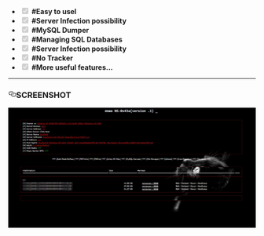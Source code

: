 <ul class="contains-task-list">
<li class="task-list-item"><input type="checkbox" id="" disabled="" class="task-list-item-checkbox" checked=""> <strong>#Easy to usel</strong></li>
<li class="task-list-item"><input type="checkbox" id="" disabled="" class="task-list-item-checkbox" checked=""> <strong>#Server Infection possibility</strong></li>
<li class="task-list-item"><input type="checkbox" id="" disabled="" class="task-list-item-checkbox" checked=""> <strong>#MySQL Dumper</strong></li>
<li class="task-list-item"><input type="checkbox" id="" disabled="" class="task-list-item-checkbox" checked=""> <strong>#Managing SQL Databases</strong></li>
<li class="task-list-item"><input type="checkbox" id="" disabled="" class="task-list-item-checkbox" checked=""> <strong>#Server Infection possibility</strong></li>
<li class="task-list-item"><input type="checkbox" id="" disabled="" class="task-list-item-checkbox" checked=""> <strong>#No Tracker</strong></li>
<li class="task-list-item"><input type="checkbox" id="" disabled="" class="task-list-item-checkbox" checked=""> <strong>#More useful features...</strong></li>
</ul>

<hr>
<h3><a id="user-content-screenshot" class="anchor" aria-hidden="true" href="#screenshot"><svg class="octicon octicon-link" viewBox="0 0 16 16" version="1.1" width="16" height="16" aria-hidden="true"><path fill-rule="evenodd" d="M4 9h1v1H4c-1.5 0-3-1.69-3-3.5S2.55 3 4 3h4c1.45 0 3 1.69 3 3.5 0 1.41-.91 2.72-2 3.25V8.59c.58-.45 1-1.27 1-2.09C10 5.22 8.98 4 8 4H4c-.98 0-2 1.22-2 2.5S3 9 4 9zm9-3h-1v1h1c1 0 2 1.22 2 2.5S13.98 12 13 12H9c-.98 0-2-1.22-2-2.5 0-.83.42-1.64 1-2.09V6.25c-1.09.53-2 1.84-2 3.25C6 11.31 7.55 13 9 13h4c1.45 0 3-1.69 3-3.5S14.5 6 13 6z"></path></svg></a>SCREENSHOT</h3>


![Image description](https://github.com/rtlX1ntl/shell-NS-0x43a/blob/master/screenshot.jpg)

